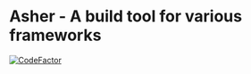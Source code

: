 # Asher - A build tool for various frameworks
[![CodeFactor](https://www.codefactor.io/repository/github/fluid-tech/asher/badge)](https://www.codefactor.io/repository/github/fluid-tech/asher)

